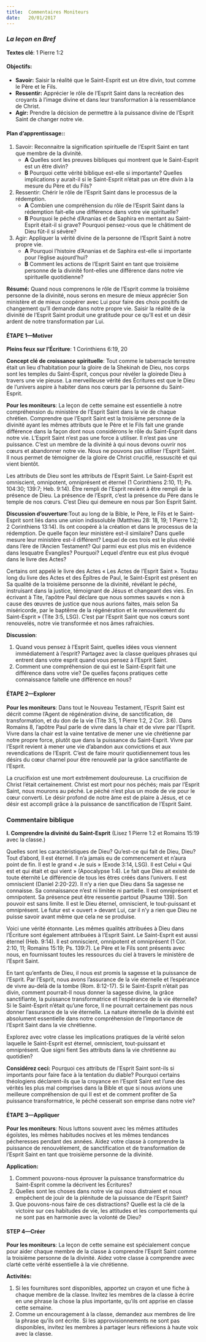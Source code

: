 ```yaml
---
title:  Commentaires Moniteurs
date:   20/01/2017
---
```


### _La leçon en Bref_

**Textes clé**: 1 Pierre 1:2  

#### **Objectifs:**
- **Savoir:** Saisir la réalité que le Saint-Esprit est un être divin, tout comme le Père et le Fils.     
- **Ressentir:** Apprécier le rôle de l’Esprit Saint dans la recréation des croyants à l’image divine et dans leur transformation à la ressemblance de Christ.     
- **Agir:** Prendre la décision de permettre à la puissance divine de l’Esprit Saint de changer notre vie.        

#### **Plan d’apprentissage::**
1. Savoir: Reconnaitre la signification spirituelle de l’Esprit Saint en tant que membre de la divinité.       
   + **A** Quelles sont les preuves bibliques qui montrent que le Saint-Esprit est un être divin?       
   + **B** Pourquoi cette vérité biblique est-elle si importante? Quelles implications y aurait-il si le Saint-Esprit n’était pas un être divin à la mesure du Père et du Fils?   
2. Ressentir: Chérir le rôle de l’Esprit Saint dans le processus de la rédemption.       
   + **A** Combien une compréhension du rôle de l’Esprit Saint dans la rédemption fait-elle une différence dans votre vie spirituelle? 
   + **B** Pourquoi le péché d’Ananias et de Saphira en mentant au Saint-Esprit était-il si grave? Pourquoi pensez-vous que le châtiment de Dieu fût-il si sévère? 
3. Agir: Appliquer la vérité divine de la personne de l’Esprit Saint à notre propre vie.       
   + **A** Pourquoi l’histoire d’Ananias et de Saphira est-elle si importante pour l’église aujourd’hui?       
   + **B** Comment les actions de l’Esprit Saint en tant que troisième personne de la divinité font-elles une différence dans notre vie spirituelle quotidienne?       
 
**Résumé:** Quand nous comprenons le rôle de l’Esprit comme la troisième personne de la divinité, nous serons en mesure de mieux apprécier Son ministère et de mieux coopérer avec Lui pour faire des choix positifs de changement qu’Il demande dans notre propre vie. Saisir la réalité de la divinité de l’Esprit Saint produit une gratitude pour ce qu’Il est et un désir ardent de notre transformation par Lui.  

#### ÉTAPE 1—Motiver

**Pleins feux sur l’Écriture**: 1 Corinthiens 6:19, 20       

**Concept clé de croissance spirituelle**: Tout comme le tabernacle terrestre était un lieu d’habitation pour la gloire de la Shekinah de Dieu, nos corps sont les temples du Saint-Esprit, conçus pour révéler la gloirede Dieu à travers une vie pieuse. La merveilleuse vérité des Écritures est que le Dieu de l’univers aspire à habiter dans nos cœurs par la personne du Saint-Esprit.       

**Pour les moniteurs**: La leçon de cette semaine est essentielle à notre compréhension du ministère de l’Esprit Saint dans la vie de chaque chrétien. Comprendre que l’Esprit Saint est la troisième personne de la divinité ayant les mêmes attributs que le Père et le Fils fait une grande différence dans la façon dont nous considérons le rôle du Saint-Esprit dans notre vie. L’Esprit Saint n’est pas une force à utiliser. Il n’est pas une puissance. C’est un membre de la divinité à qui nous devons ouvrir nos cœurs et abandonner notre vie. Nous ne pouvons pas utiliser l’Esprit Saint. Il nous permet de témoigner de la gloire de Christ crucifié, ressuscité et qui vient bientôt. 

Les attributs de Dieu sont les attributs de l’Esprit Saint. Le Saint-Esprit est omniscient, omnipotent, omniprésent et éternel (1 Corinthiens 2:10, 11; Ps. 104:30; 139:7; Heb. 9:14). Être rempli de l’Esprit revient à être rempli de la présence de Dieu. La présence de l’Esprit, c’est la présence du Père dans le temple de nos cœurs. C’est Dieu qui demeure en nous par Son Esprit Saint.
 
**Discussion d’ouverture**:Tout au long de la Bible, le Père, le Fils et le Saint-Esprit sont liés dans une union indissoluble (Matthieu 28: 18, 19; 1 Pierre 1:2; 2 Corinthiens 13:14). Ils ont coopéré à la création et dans le processus de la rédemption. De quelle façon leur ministère est-il similaire? Dans quelle mesure leur ministère est-il différent? Lequel de ces trois est le plus révélé dans l’ère de l’Ancien Testament? Qui parmi eux est plus mis en évidence dans lesquatre Évangiles? Pourquoi? Lequel d’entre eux est plus évoqué dans le livre des Actes? 

Certains ont appelé le livre des Actes « Les Actes de l’Esprit Saint ». Toutau long du livre des Actes et des Épîtres de Paul, le Saint-Esprit est présent en Sa qualité de la troisième personne de la divinité, révélant le péché, instruisant dans la justice, témoignant de Jésus et changeant des vies. En écrivant à Tite, l’apôtre Paul déclare que nous sommes sauvés « non à cause des œuvres de justice que nous aurions faites, mais selon Sa miséricorde, par le baptême de la régénération et le renouvèlement du Saint-Esprit » (Tite 3:5, LSG). C’est par l’Esprit Saint que nos cœurs sont renouvelés, notre vie transformée et nos âmes rafraichies. 

**Discussion**:
 
1. Quand vous pensez à l’Esprit Saint, quelles idées vous viennent immédiatement à l’esprit? Partagez avec la classe quelques phrases qui entrent dans votre esprit quand vous pensez à l’Esprit Saint. 
2. Comment une compréhension de qui est le Saint-Esprit fait une différence dans votre vie? De quelles façons pratiques cette connaissance faitelle une différence en nous?  

#### ÉTAPE 2—Explorer

**Pour les moniteurs**: Dans tout le Nouveau Testament, l’Esprit Saint est décrit comme l’Agent de régénération divine, de sanctification, de transformation, et du don de la vie (Tite 3:5, 1 Pierre 1:2, 2 Cor. 3:6). Dans Romains 8, l’apôtre Paul parle de vivre dans la chair et de vivre par l’Esprit. Vivre dans la chair est la vaine tentative de mener une vie chrétienne par notre propre force, plutôt que dans la puissance du Saint-Esprit. Vivre par l’Esprit revient à mener une vie d’abandon aux convictions et aux revendications de l’Esprit. C’est de faire mourir quotidiennement tous les désirs du cœur charnel pour être renouvelé par la grâce sanctifiante de l’Esprit. 

La crucifixion est une mort extrêmement douloureuse. La crucifixion de Christ l’était certainement. Christ est mort pour nos péchés; mais par l’Esprit Saint, nous mourons au péché. Le péché n’est plus un mode de vie pour le cœur converti. Le désir profond de notre âme est de plaire à Jésus, et ce désir est accompli grâce à la puissance de sanctification de l’Esprit Saint. 

### **Commentaire biblique**

**I. Comprendre la divinité du Saint-Esprit** (Lisez 1 Pierre 1:2 et Romains 15:19 avec la classe.)       

Quelles sont les caractéristiques de Dieu? Qu’est-ce qui fait de Dieu, Dieu? Tout d’abord, Il est éternel. Il n’a jamais eu de commencement et n’aura point de fin. Il est le grand « Je suis » (Exode 3:14, LSG). Il est Celui « Qui est et qui était et qui vient » (Apocalypse 1:4). Le fait que Dieu ait existé de toute éternité Le différencie de tous les êtres créés dans l’univers. Il est omniscient (Daniel 2:20-22). Il n’y a rien que Dieu dans Sa sagesse ne connaisse. Sa connaissance n’est ni limitée ni partielle. Il est omniprésent et omnipotent. Sa présence peut être ressentie partout (Psaume 139). Son pouvoir est sans limite. Il est le Dieu éternel, omniscient, le tout-puissant et omniprésent. Le futur est « ouvert » devant Lui, car il n’y a rien que Dieu ne puisse savoir avant même que cela ne se produise.

Voici une vérité étonnante. Les mêmes qualités attribuées à Dieu dans l’Écriture sont également attribuées à l’Esprit Saint. Le Saint-Esprit est aussi éternel (Heb. 9:14). Il est omniscient, omnipotent et omniprésent (1 Cor. 2:10, 11; Romains 15:19; Ps. 139:7). Le Père et le Fils sont présents avec nous, en fournissant toutes les ressources du ciel à travers le ministère de l’Esprit Saint. 

En tant qu’enfants de Dieu, il nous est promis la sagesse et la puissance de l’Esprit. Par l’Esprit, nous avons l’assurance de la vie éternelle et l’espérance de vivre au-delà de la tombe (Rom. 8:12-17). Si le Saint-Esprit n’était pas divin, comment pourrait-Il nous donner la sagesse divine, la grâce sanctifiante, la puissance transformatrice et l’espérance de la vie éternelle? Si le Saint-Esprit n’était qu’une force, Il ne pourrait certainement pas nous donner l’assurance de la vie éternelle. La nature éternelle de la divinité est absolument essentielle dans notre compréhension de l’importance de l’Esprit Saint dans la vie chrétienne. 

Explorez avec votre classe les implications pratiques de la vérité selon laquelle le Saint-Esprit est éternel, omniscient, tout-puissant et omniprésent. Que signi fient Ses attributs dans la vie chrétienne au quotidien? 

**Considérez ceci:** Pourquoi ces attributs de l’Esprit Saint sont-ils si importants pour faire face à la tentation du diable? Pourquoi certains théologiens déclarent-ils que la croyance en l’Esprit Saint est l’une des vérités les plus mal comprises dans la Bible et que si nous avions une meilleure compréhension de qui Il est et de comment profiter de Sa puissance transformatrice, le péché cesserait son emprise dans notre vie?     

#### ÉTAPE 3—Appliquer

**Pour les moniteurs**: Nous luttons souvent avec les mêmes attitudes égoïstes, les mêmes habitudes nocives et les mêmes tendances pécheresses pendant des années. Aidez votre classe à comprendre la puissance de renouvèlement, de sanctification et de transformation de l’Esprit Saint en tant que troisième personne de la divinité.       

**Application:** 

1. Comment pouvons-nous éprouver la puissance transformatrice du Saint-Esprit comme la décrivent les Écritures? 
2. Quelles sont les choses dans notre vie qui nous distraient et nous empêchent de jouir de la plénitude de la puissance de l’Esprit Saint? 
3. Que pouvons-nous faire de ces distractions? Quelle est la clé de la victoire sur ces habitudes de vie, les attitudes et les comportements qui ne sont pas en harmonie avec la volonté de Dieu?      

#### STEP 4—Créer

**Pour les moniteurs**: La leçon de cette semaine est spécialement conçue pour aider chaque membre de la classe à comprendre l’Esprit Saint comme la troisième personne de la divinité. Aidez votre classe à comprendre avec clarté cette vérité essentielle à la vie chrétienne.       

**Activités:**

1. Si les fournitures sont disponibles, apportez un crayon et une fiche à chaque membre de la classe. Invitez les membres de la classe à écrire en une phrase la chose la plus importante, qu’ils ont apprise en classe cette semaine. 
2. Comme un encouragement à la classe, demandez aux membres de lire la phrase qu’ils ont écrite. Si les approvisionnements ne sont pas disponibles, invitez les membres à partager leurs réflexions à haute voix avec la classe. 